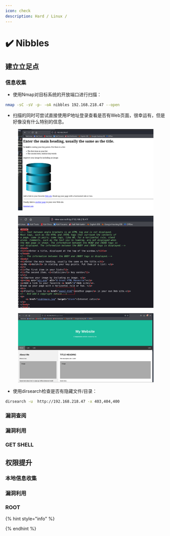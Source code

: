 ```yaml
---
icon: check
description: Hard / Linux /
---
```


# ✔️ Nibbles

## 建立立足点

### 信息收集

* 使用Nmap对目标系统的开放端口进行扫描：

```bash
nmap -sC -sV -p- -oA nibbles 192.168.218.47 --open
```

* 扫描的同时可尝试直接使用IP地址登录查看是否有Web页面，很幸运有，但是好像没有什么特别的信息。

<figure><img src="../.gitbook/assets/1 (12).png" alt=""><figcaption></figcaption></figure>

<figure><img src="../.gitbook/assets/2 (10).png" alt=""><figcaption></figcaption></figure>

<figure><img src="../.gitbook/assets/3 (12).png" alt=""><figcaption></figcaption></figure>

* 使用dirsearch检查是否有隐藏文件/目录：

```bash
dirsearch -u  http://192.168.218.47 -x 403,404,400
```





































### 漏洞查阅









### 漏洞利用











### GET SHELL













## 权限提升

### 本地信息收集







### 漏洞利用









### ROOT















{% hint style="info" %}

{% endhint %}
